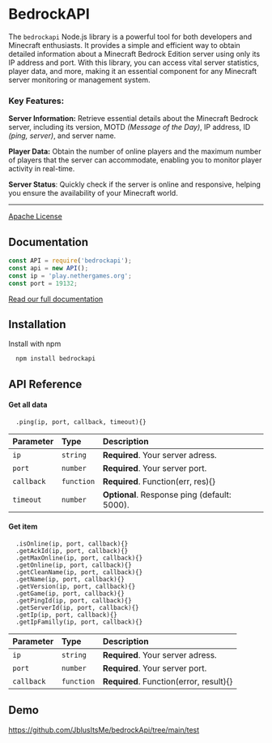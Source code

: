 
# BedrockAPI

The `bedrockapi` Node.js library is a powerful tool for both developers and Minecraft enthusiasts. It provides a simple and efficient way to obtain detailed information about a Minecraft Bedrock Edition server using only its IP address and port. With this library, you can access vital server statistics, player data, and more, making it an essential component for any Minecraft server monitoring or management system.

### Key Features:

**Server Information:** Retrieve essential details about the Minecraft Bedrock server, including its version, MOTD *(Message of the Day)*, IP address, ID *(ping, server)*, and server name.

**Player Data:** Obtain the number of online players and the maximum number of players that the server can accommodate, enabling you to monitor player activity in real-time.

**Server Status**: Quickly check if the server is online and responsive, helping you ensure the availability of your Minecraft world.

---
[Apache License](https://github.com/JblusItsMe/bedrockApi/blob/main/LICENSE)


## Documentation
```javascript
const API = require('bedrockapi');
const api = new API();
const ip = 'play.nethergames.org';
const port = 19132;
```
[Read our full documentation](https://github.com/JblusItsMe/bedrockApi/wiki)


## Installation

Install with npm

```bash
  npm install bedrockapi
```

## API Reference

#### Get all data

```http
  .ping(ip, port, callback, timeout){}
```

| Parameter | Type     | Description                |
| :-------- | :------- | :------------------------- |
| `ip` | `string` | **Required**. Your server adress. |
| `port` | `number` | **Required**. Your server port. |
| `callback` | `function` | **Required**. Function(err, res){} |
| `timeout` | `number` | **Optional**. Response ping (default: 5000). |

#### Get item

```http
  .isOnline(ip, port, callback){}
  .getAckId(ip, port, callback){}
  .getMaxOnline(ip, port, callback){}
  .getOnline(ip, port, callback){}
  .getCleanName(ip, port, callback){}
  .getName(ip, port, callback){}
  .getVersion(ip, port, callback){}
  .getGame(ip, port, callback){}
  .getPingId(ip, port, callback){}
  .getServerId(ip, port, callback){}
  .getIp(ip, port, callback){}
  .getIpFamilly(ip, port, callback){}
```

| Parameter | Type     | Description                |
| :-------- | :------- | :------------------------- |
| `ip` | `string` | **Required**. Your server adress. |
| `port` | `number` | **Required**. Your server port. |
| `callback` | `function` | **Required**. Function(error, result){} |


## Demo

https://github.com/JblusItsMe/bedrockApi/tree/main/test

